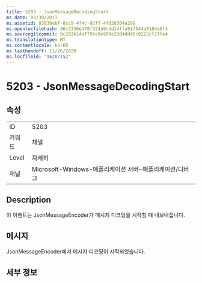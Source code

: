 ```yaml
---
title: 5203 - JsonMessageDecodingStart
ms.date: 03/30/2017
ms.assetid: 83836ebf-8cc9-4f4c-92ff-4fd28304a299
ms.openlocfilehash: 46c3336e478f324a9cdd14ffa917544a918de6f4
ms.sourcegitcommit: bc293b14af795e0e999e3304dd40c0222cf2ffe4
ms.translationtype: MT
ms.contentlocale: ko-KR
ms.lasthandoff: 11/26/2020
ms.locfileid: "96287152"
---
```

# <a name="5203---jsonmessagedecodingstart"></a>5203 - JsonMessageDecodingStart

## <a name="properties"></a>속성  
  
|||  
|-|-|  
|ID|5203|  
|키워드|채널|  
|Level|자세히|  
|채널|Microsoft-Windows-애플리케이션 서버-애플리케이션/디버그|  
  
## <a name="description"></a>Description  

 이 이벤트는 JsonMessageEncoder가 메시지 디코딩을 시작할 때 내보내집니다.  
  
## <a name="message"></a>메시지  

 JsonMessageEncoder에서 메시지 디코딩이 시작되었습니다.  
  
## <a name="details"></a>세부 정보
